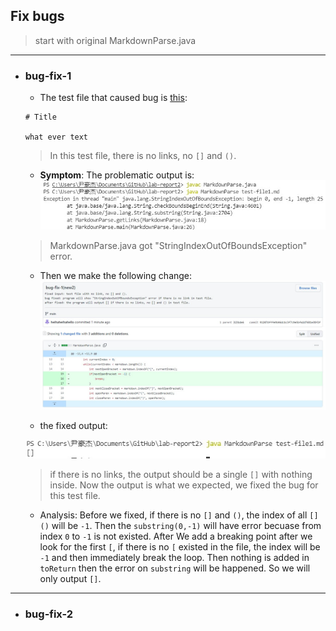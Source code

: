 ## Fix bugs
> start with original MarkdownParse.java

---

* ### **bug-fix-1**

    - The test file that caused bug is [this](https://heihaheihahello.github.io/lab-report2/test-file1.md):

    ```
    # Title

    what ever text
    ```

    > In this test file, there is no links, no `[]` and `()`.

    - **Symptom**: The problematic output is: 
    ![Image](1w.jpg)
    > MarkdownParse.java got "StringIndexOutOfBoundsException" error.

    - Then we make the following change:
    ![Image](1_fix.jpg)

    - the fixed output: 

    ![Image](1fixed.jpg)
    > if there is no links, the output should be a single `[]` with nothing inside. Now the output is what we expected, we fixed the bug for this test file.

    - Analysis: Before we fixed, if there is no `[]` and `()`, the index of all `[]()` will be `-1`. Then the `substring(0,-1)` will have error becuase from index `0` to `-1` is not existed. After We add a breaking point after we look for the first `[`, if there is no `[` existed in the file, the index will be `-1` and then immediately break the loop. Then nothing is added in `toReturn` then the error on `substring` will be happened. So we will only output `[]`. 

---

* ### **bug-fix-2**
    
      

